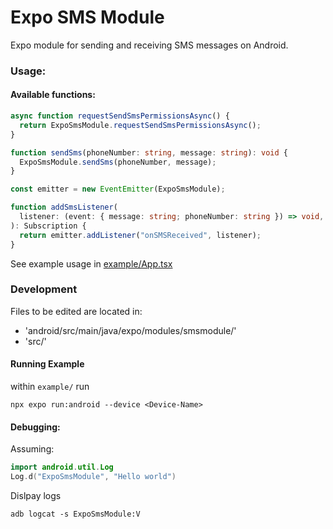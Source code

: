 # Expo SMS Module

Expo module for sending and receiving SMS messages on Android.

### Usage:

#### Available functions:
```ts
async function requestSendSmsPermissionsAsync() {
  return ExpoSmsModule.requestSendSmsPermissionsAsync();
}

function sendSms(phoneNumber: string, message: string): void {
  ExpoSmsModule.sendSms(phoneNumber, message);
}

const emitter = new EventEmitter(ExpoSmsModule);

function addSmsListener(
  listener: (event: { message: string; phoneNumber: string }) => void,
): Subscription {
  return emitter.addListener("onSMSReceived", listener);
}
```

See example usage in [example/App.tsx](example/App.tsx)



### Development
Files to be edited are located in:
- 'android/src/main/java/expo/modules/smsmodule/'
- 'src/'

#### Running Example
within `example/` run 
```
npx expo run:android --device <Device-Name>
```

#### Debugging:
Assuming:
```.kt
import android.util.Log
Log.d("ExpoSmsModule", "Hello world")
```

Dislpay logs
```
adb logcat -s ExpoSmsModule:V
```
